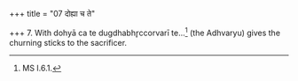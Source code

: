 +++
title = "07 दोह्या च ते"

+++
7. With dohyā ca te dugdhabhr̥ccorvarī te...[^1] (the Adhvaryu) gives the churning sticks to the sacrificer.  

[^1]: MS I.6.1.
